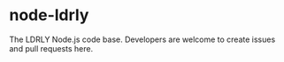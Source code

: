 node-ldrly
==========

The LDRLY Node.js code base. Developers are welcome to create issues and pull requests here.
